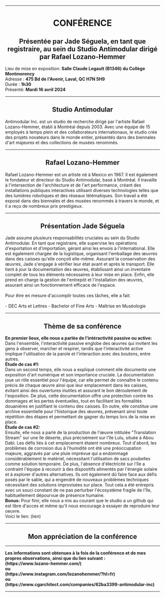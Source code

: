 <hr>
<h1 align=center>CONFÉRENCE</h1>
<h2 align=center>Présentée par Jade Séguela, en tant que registraire, au sein du Studio Antimodular dirigé par Rafael Lozano-Hemmer
</h2>

<p>
Lieu de mise en exposition: <strong> Salle Claude Legault (B1346) du Collège Montmorency </strong><br>
Adresse : <strong>475 Bd de l'Avenir, Laval, QC H7N 5H9</strong><br>
Durée : <strong>1h30</strong><br>
Présenté: <strong>Mardi 16 avril 2024</strong>
</p>
<hr>
<h2 align=center>Studio Antimodular</h2>
Antimodular Inc. est un studio de recherche dirigé par l'artiste Rafael Lozano-Hemmer, établi à Montréal depuis 2003. Avec une équipe de 15 employés à temps plein et des collaborateurs internationaux, le studio crée des projets novateurs dans le monde entier, présentés dans des biennales d'art majeures et des collections de musées renommés.
<hr>
<h2 align=center>Rafael Lozano-Hemmer</h2>

Rafael Lozano-Hemmer est un artiste né à Mexico en 1967. Il est également le fondateur et directeur du Studio Antimodular, basé à Montréal. Il travaille à l'intersection de l'architecture et de l'art performance, créant des installations publiques interactives utilisant diverses technologies telles que des lumières robotiques et des réseaux télématiques. Son travail a été exposé dans des biennales et des musées renommés à travers le monde, et il a reçu de nombreux prix prestigieux. 
<hr>
<h2 align=center>Présentation Jade Séguela</h2>
Jade assume plusieurs responsabilités cruciales au sein du Studio Antimodular. En tant que registraire, elle supervise les opérations d'exportation et d'importation, gérant ainsi les envois à l'international. Elle est également chargée de la logistique, organisant l'emballage des œuvres dans des caisses qu'elle conçoit elle-même. Assurant la conservation des œuvres, Jade s'engage à vérifier leur état avant et après le transport. Elle tient à jour la documentation des œuvres, établissant ainsi un inventaire complet de tous les éléments nécessaires à leur mise en place. Enfin, elle prend en charge la gestion de l'entrepôt et l'installation des œuvres, assurant ainsi un fonctionnement efficace de l'espace.
<br>
<br>
Pour être en mesure d'accomplir toutes ces tâches, elle a fait:
<br>
<br>
- DEC Arts et Lettres
- Bachelor of Fine Arts
- Maîtrise en Muséologie
<hr>
<h2 align=center>Thème de sa conférence</h2>
<strong>En premier lieux, elle nous a parlée de l'intéractivité passive ou active:</strong><br>
Dans l'ensemble, l'interactivité passive englobe des œuvres qui invitent les gens à observer, marcher et respirer, tandis que l'interactivité active implique l'utilisation de la parole et l'interaction avec des boutons, entre autres.
<br>
<strong>Étude de cas #1:</strong><br>
Dans un second temps, elle nous a expliqué comment elle documente une exposition d'art numérique et son importance cruciale. La documentation joue un rôle essentiel pour l'équipe, car elle permet de connaître le contenu précis de chaque œuvre ainsi que leur emplacement dans les caisses, évitant ainsi des ouvertures inutiles et assurant le bon déroulement de l'exposition. De plus, cette documentation offre une protection contre les dommages et les pertes éventuelles, tout en facilitant les formalités douanières en justifiant le contenu des caisses. En outre, elle constitue une archive essentielle pour l'historique des œuvres, prévenant ainsi toute répétition des étapes et permettant de gagner du temps lors de la mise en place.
<br>
<strong>Étude de cas #2:</strong><br>
Ensuite, elle nous a parlé de la production de l'œuvre intitulée "Translation Stream" sur une île déserte, plus précisément sur l'île Lulu, située à Abou Dabi. Les défis liés à cet emplacement étaient nombreux. Tout d'abord, les problèmes de corrosion dus à l'humidité ont été une préoccupation majeure, aggravés par une pluie imprévue qui a endommagé considérablement le matériel, nécessitant l'utilisation de sacs poubelles comme solution temporaire. De plus, l'absence d'électricité sur l'île a contraint l'équipe à recourir à des dispositifs alimentés par l'énergie solaire et à explorer d'autres alternatives. Ils ont également dû faire face aux défis posés par le sable, qui a engendré de nouveaux problèmes techniques nécessitant des solutions improvisées sur place. Tout cela a été entrepris avec un souci constant de ne pas perturber l'écosystème fragile de l'île, habituellement dépourvue de présence humaine.
<br>
<strong>Bonus:</strong>
Pour finir, elle nous a mis au courant que le studio a un github qui est libre d'acces et même qu'il nous encourage à essayer de reproduire leur oeuvre.<br>
Voici le lien: (lien)
<hr>
<h2 align=center>Mon appréciation de la conférence</h2>



<hr>
<strong>
Les informations sont obtenues à la fois de la conférence et de mes propres observations, ainsi que du lien suivant :
<br>
(https://www.lozano-hemmer.com/) <br>
  ou<br>
(https://www.instagram.com/lozanohemmer/?hl=fr)<br>
  ou<br>
(https://www.cgarchitect.com/companies/62ba3399-antimodular-inc)
<hr>
